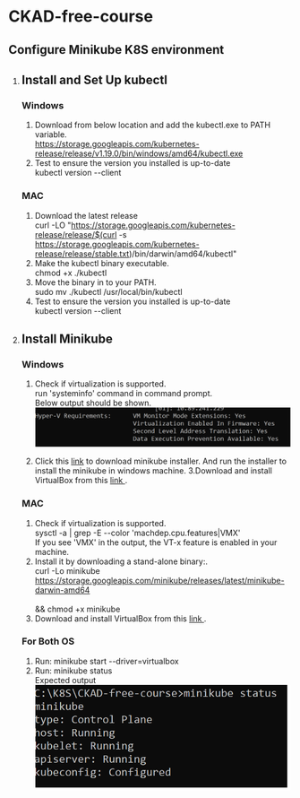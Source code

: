 # CKAD-free-course
## Configure Minikube K8S environment 
  1. ## Install and Set Up kubectl
      ### Windows
      1. Download from below location and add the kubectl.exe to PATH variable.<br/>
      https://storage.googleapis.com/kubernetes-release/release/v1.19.0/bin/windows/amd64/kubectl.exe
      2. Test to ensure the version you installed is up-to-date
        <br/> kubectl version --client
       ### MAC
      1. Download the latest release
      <br/>curl -LO "https://storage.googleapis.com/kubernetes-release/release/$(curl -s https://storage.googleapis.com/kubernetes-release/release/stable.txt)/bin/darwin/amd64/kubectl"
      2. Make the kubectl binary executable.
      <br/>chmod +x ./kubectl
      3. Move the binary in to your PATH.
      <br/>sudo mv ./kubectl /usr/local/bin/kubectl
      4. Test to ensure the version you installed is up-to-date
        <br/> kubectl version --client
  2. ## Install Minikube
      ### Windows
      
      1. Check if virtualization is supported.
         <br/> run 'systeminfo' command in command prompt.
         <br/>Below output should be shown.
         <br><img src="img/HyperV-enabled.png" />
      
      2. Click this <a href="https://github.com/kubernetes/minikube/releases/latest/download/minikube-installer.exe">link</a> to download minikube installer. And run the installer to install the minikube in windows machine.
      3.Download and install VirtualBox from this <a href="https://download.virtualbox.org/virtualbox/6.1.12/VirtualBox-6.1.12-139181-Win.exe"> link </a>.
    
       ### MAC
      1. Check if virtualization is supported.
         <br/> sysctl -a | grep -E --color 'machdep.cpu.features|VMX'
         <br/> If you see 'VMX' in the output, the VT-x feature is enabled in your machine.
      2. Install it by downloading a stand-alone binary:.
         <br/>curl -Lo minikube https://storage.googleapis.com/minikube/releases/latest/minikube-darwin-amd64 \
         <br/>&& chmod +x minikube
      3. Download and install VirtualBox from this <a href="https://download.virtualbox.org/virtualbox/6.1.12/VirtualBox-6.1.12-139181-OSX.dmg"> link </a>.
      ### For Both OS
      1. Run: minikube start --driver=virtualbox
      2. Run: minikube status
        <br/> Expected output
        <br/> <img src="img/MinikubeStatus.png" />

     
